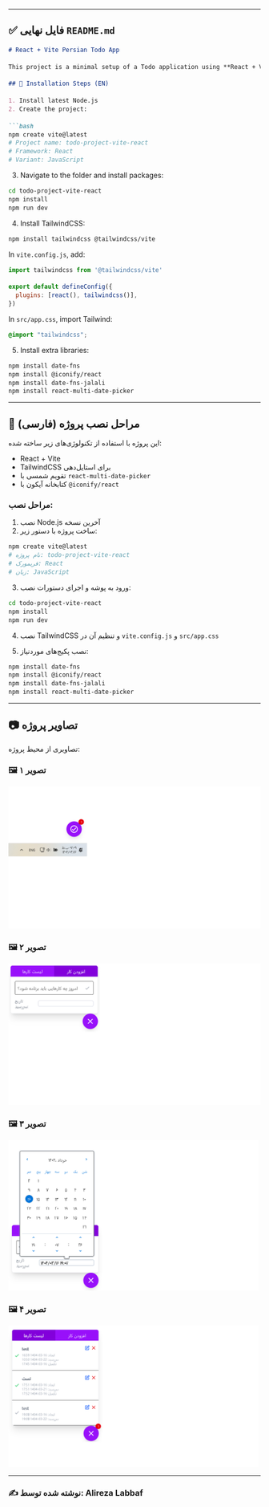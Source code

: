 
---

## ✅ فایل نهایی `README.md`

````markdown
# React + Vite Persian Todo App

This project is a minimal setup of a Todo application using **React + Vite**, configured with **TailwindCSS**, **Jalali calendar**, and some essential packages for Persian users.

## 🔧 Installation Steps (EN)

1. Install latest Node.js
2. Create the project:

```bash
npm create vite@latest
# Project name: todo-project-vite-react
# Framework: React
# Variant: JavaScript
````

3. Navigate to the folder and install packages:

```bash
cd todo-project-vite-react
npm install
npm run dev
```

4. Install TailwindCSS:

```bash
npm install tailwindcss @tailwindcss/vite
```

In `vite.config.js`, add:

```js
import tailwindcss from '@tailwindcss/vite'

export default defineConfig({
  plugins: [react(), tailwindcss()],
})
```

In `src/app.css`, import Tailwind:

```css
@import "tailwindcss";
```

5. Install extra libraries:

```bash
npm install date-fns
npm install @iconify/react
npm install date-fns-jalali
npm install react-multi-date-picker
```

---

## 📝 مراحل نصب پروژه (فارسی)

این پروژه با استفاده از تکنولوژی‌های زیر ساخته شده:

* React + Vite
* TailwindCSS برای استایل‌دهی
* تقویم شمسی با `react-multi-date-picker`
* کتابخانه آیکون با `@iconify/react`

### مراحل نصب:

1. نصب Node.js آخرین نسخه
2. ساخت پروژه با دستور زیر:

```bash
npm create vite@latest
# نام پروژه: todo-project-vite-react
# فریمورک: React
# زبان: JavaScript
```

3. ورود به پوشه و اجرای دستورات نصب:

```bash
cd todo-project-vite-react
npm install
npm run dev
```

4. نصب TailwindCSS و تنظیم آن در `vite.config.js` و `src/app.css`

5. نصب پکیج‌های موردنیاز:

```bash
npm install date-fns
npm install @iconify/react
npm install date-fns-jalali
npm install react-multi-date-picker
```

---

## 📷 تصاویر پروژه

تصاویری از محیط پروژه:

### 🖼️ تصویر ۱

![Todo Screenshot 1](images/screenshot1.png)

### 🖼️ تصویر ۲

![Todo Screenshot 2](images/screenshot2.png)

### 🖼️ تصویر ۳

<img src="images/screenshot3.png" width="500" />

### 🖼️ تصویر ۴

<img src="images/screenshot4.png" width="500" />

---

### ✍️ نوشته شده توسط: Alireza Labbaf

````

